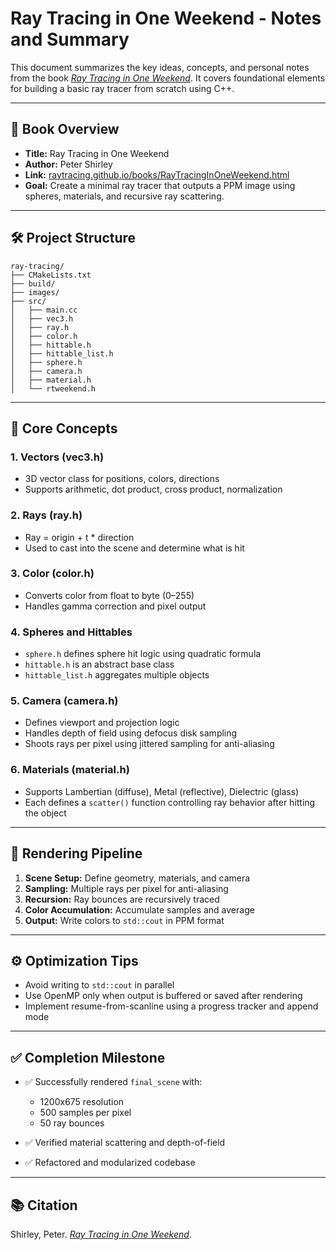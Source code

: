 # Ray Tracing in One Weekend - Notes and Summary

This document summarizes the key ideas, concepts, and personal notes from the book [*Ray Tracing in One Weekend*](https://raytracing.github.io/books/RayTracingInOneWeekend.html). It covers foundational elements for building a basic ray tracer from scratch using C++.

---

## 📘 Book Overview

* **Title:** Ray Tracing in One Weekend
* **Author:** Peter Shirley
* **Link:** [raytracing.github.io/books/RayTracingInOneWeekend.html](https://raytracing.github.io/books/RayTracingInOneWeekend.html)
* **Goal:** Create a minimal ray tracer that outputs a PPM image using spheres, materials, and recursive ray scattering.

---

## 🛠️ Project Structure

```
ray-tracing/
├── CMakeLists.txt
├── build/
├── images/
├── src/
│   ├── main.cc
│   ├── vec3.h
│   ├── ray.h
│   ├── color.h
│   ├── hittable.h
│   ├── hittable_list.h
│   ├── sphere.h
│   ├── camera.h
│   ├── material.h
│   └── rtweekend.h
```

---

## 📐 Core Concepts

### 1. **Vectors (vec3.h)**

* 3D vector class for positions, colors, directions
* Supports arithmetic, dot product, cross product, normalization

### 2. **Rays (ray.h)**

* Ray = origin + t \* direction
* Used to cast into the scene and determine what is hit

### 3. **Color (color.h)**

* Converts color from float to byte (0–255)
* Handles gamma correction and pixel output

### 4. **Spheres and Hittables**

* `sphere.h` defines sphere hit logic using quadratic formula
* `hittable.h` is an abstract base class
* `hittable_list.h` aggregates multiple objects

### 5. **Camera (camera.h)**

* Defines viewport and projection logic
* Handles depth of field using defocus disk sampling
* Shoots rays per pixel using jittered sampling for anti-aliasing

### 6. **Materials (material.h)**

* Supports Lambertian (diffuse), Metal (reflective), Dielectric (glass)
* Each defines a `scatter()` function controlling ray behavior after hitting the object

---

## 🌌 Rendering Pipeline

1. **Scene Setup:** Define geometry, materials, and camera
2. **Sampling:** Multiple rays per pixel for anti-aliasing
3. **Recursion:** Ray bounces are recursively traced
4. **Color Accumulation:** Accumulate samples and average
5. **Output:** Write colors to `std::cout` in PPM format

---

## ⚙️ Optimization Tips

* Avoid writing to `std::cout` in parallel
* Use OpenMP only when output is buffered or saved after rendering
* Implement resume-from-scanline using a progress tracker and append mode

---

## ✅ Completion Milestone

* ✅ Successfully rendered `final_scene` with:

  * 1200x675 resolution
  * 500 samples per pixel
  * 50 ray bounces
* ✅ Verified material scattering and depth-of-field
* ✅ Refactored and modularized codebase

---

## 📚 Citation

Shirley, Peter. [*Ray Tracing in One Weekend*](https://raytracing.github.io/books/RayTracingInOneWeekend.html).
